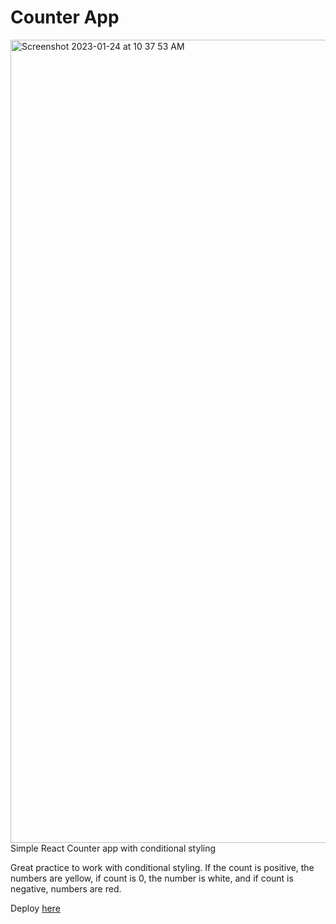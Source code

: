 # Counter App

<img width="1285" alt="Screenshot 2023-01-24 at 10 37 53 AM" src="https://user-images.githubusercontent.com/102887963/214353123-bcd038b0-dffa-46d1-aacc-f73260462366.png">
Simple React Counter app with conditional styling

Great practice to work with conditional styling. If the count is positive, the numbers are yellow, if count is 0, the number is white, and if count is negative, numbers are red.

Deploy [here](https://counter-app-wheat.vercel.app/)
